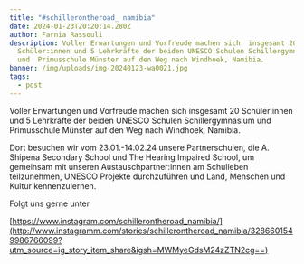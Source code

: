 ```yaml
---
title: "#schillerontheroad_ namibia"
date: 2024-01-23T20:20:14.280Z
author: Farnia Rassouli
description: Voller Erwartungen und Vorfreude machen sich  insgesamt 20
  Schüler:innen und 5 Lehrkräfte der beiden UNESCO Schulen Schillergymnasium
  und  Primusschule Münster auf den Weg nach Windhoek, Namibia.
banner: /img/uploads/img-20240123-wa0021.jpg
tags:
  - post
---
```

Voller Erwartungen und Vorfreude machen sich  insgesamt 20 Schüler:innen und 5 Lehrkräfte der beiden UNESCO Schulen Schillergymnasium und  Primusschule Münster auf den Weg nach Windhoek, Namibia.

Dort besuchen wir vom 23.01.-14.02.24 unsere Partnerschulen,  die  A. Shipena Secondary School und The Hearing Impaired School, um gemeinsam mit unseren Austauschpartner:innen am Schulleben teilzunehmen, UNESCO Projekte durchzuführen und Land, Menschen und Kultur kennenzulernen. 

Folgt uns gerne unter

[https://www.instagram.com/schillerontheroad_namibia/](http://www.instagramm.com/stories/schillerontheroad_namibia/3286601549986766099?utm_source=ig_story_item_share&igsh=MWMyeGdsM24zZTN2cg==)
